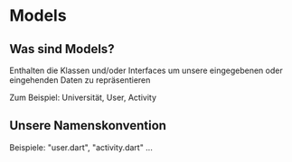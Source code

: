 # Models

## Was sind Models?

Enthalten die Klassen und/oder Interfaces um unsere eingegebenen oder eingehenden Daten zu repräsentieren

Zum Beispiel: Universität, User, Activity

## Unsere Namenskonvention

Beispiele: "user.dart", "activity.dart" ...
